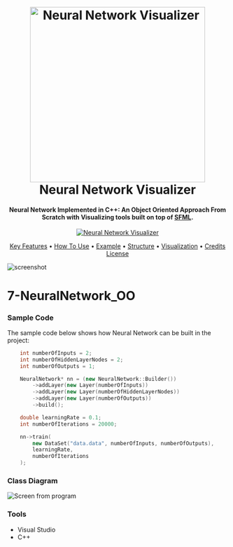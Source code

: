<h1 align="center">
  <br>
  <a href="https://github.com/DummyTeam/7-NeuralNetwork_OO"><img src="https://raw.githubusercontent.com/DummyTeam/7-NeuralNetwork_OO/master/art/NN_Logo_Design_main.jpg" alt="Neural Network Visualizer" width="400"></a>
  <br>
  Neural Network Visualizer
  <br>
</h1>


<h4 align="center">Neural Network Implemented in C++: An Object Oriented Approach From Scratch with Visualizing tools built on top of <a href="https://github.com/SFML/SFML" target="_blank">SFML</a>.</h4>

<p align="center">
  <a href="https://github.com/DummyTeam/7-NeuralNetwork_OO">
    <img src="https://raw.githubusercontent.com/DummyTeam/7-NeuralNetwork_OO/master/art/animNeuralNetwork.gif" alt="Neural Network Visualizer"
         alt="Neural network animation">
  </a>
</p>

<p align="center">
  <a href="#key-features">Key Features</a> •
  <a href="#how-to-use">How To Use</a> •
  <a href="#example">Example</a> •
  <a href="#credits">Structure</a> •
  <a href="#related">Visualization</a> •
  <a href="#license">Credits</a>
  <a href="#license">License</a>
</p>

![screenshot](https://raw.githubusercontent.com/DummyTeam/7-NeuralNetwork_OO/master/art/animNeuralNetwork.gif)


# 7-NeuralNetwork_OO


### Sample Code

The sample code below shows how Neural Network can be built in the project:

```cpp
	int numberOfInputs = 2;
	int numberOfHiddenLayerNodes = 2;
	int numberOfOutputs = 1;

	NeuralNetwork* nn = (new NeuralNetwork::Builder())
		->addLayer(new Layer(numberOfInputs))
		->addLayer(new Layer(numberOfHiddenLayerNodes))
		->addLayer(new Layer(numberOfOutputs))
		->build();

	double learningRate = 0.1;
	int numberOfIterations = 20000;

	nn->train(
		new DataSet("data.data", numberOfInputs, numberOfOutputs), 
		learningRate, 
		numberOfIterations
	);
```


### Class Diagram

![Screen from program](https://raw.githubusercontent.com/DummyTeam/7-NeuralNetwork_OO/master/art/classDiagram.PNG)


### Tools

  - Visual Studio
  - C++

